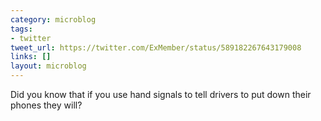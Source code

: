 ```yaml
---
category: microblog
tags:
- twitter
tweet_url: https://twitter.com/ExMember/status/589182267643179008
links: []
layout: microblog
---
```

Did you know that if you use hand signals to tell drivers to put down their phones they will?
